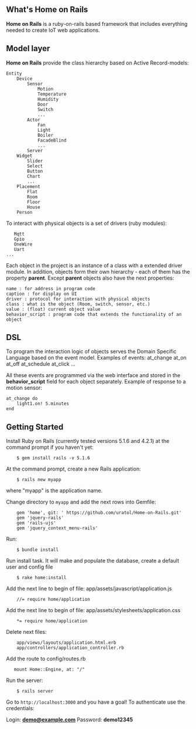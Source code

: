 ﻿## What's Home on Rails

**Home on Rails** is a ruby-on-rails based framework that includes everything needed to create IoT web applications.

## Model layer

**Home on Rails** provide the class hierarchy based on Active Record-models:

    Entity
        Device
            Sensor
                Motion
                Temperature
                Humidity
                Door
                Switch
                ...
            Actor
                Fan
                Light
                Boiler 
                FacadeBlind
                ...
            Server
        Widget
            Slider
            Select
            Button
            Chart
            ...
        Placement
            Flat
            Room
            Floor
            House
        Person

To interact with physical objects is a set of drivers (ruby modules):
	
       Mqtt
       Gpio
       OneWire
       Uart
	...

Each object in the project is an instance of a class with a extended driver module. In addition, objects form their own hierarchy - each of them has the property **parent**.
Except **parent** objects also have the next properties:
       
    name : for address in program code
    caption : for display on UI
    driver : protocol for interaction with physical objects
    class : what is the object (Room, switch, sensor, etc.)
    value : (float) current object value
    behavior_script : program code that extends the functionality of an object


## DSL

To program the interaction logic of objects serves the Domain Specific Language based on the event model. Examples of events:
	at_change
	at_on
	at_off
	at_schedule
	at_click
	...

All these events are programmed via the web interface and stored in the **behavior_script** field for each object separately.
Example of response to a motion sensor:

    at_change do
        light1.on! 5.minutes
    end


## Getting Started

Install Ruby on Rails (currently tested versions 5.1.6 and 4.2.1) at the command prompt if you haven't yet:

        $ gem install rails -v 5.1.6

At the command prompt, create a new Rails application:

        $ rails new myapp

   where "myapp" is the application name.

Change directory to `myapp` and add the next rows into Gemfile:
 
        gem 'home', git: ' https://github.com/uratol/Home-on-Rails.git'
        gem 'jquery-rails'
        gem 'rails-ujs'
        gem 'jquery_context_menu-rails'


Run:

        $ bundle install

Run install task. It will make and populate the database, create a default user and config file

        $ rake home:install

Add the next line to begin of file: app/assets/javascript/application.js
        
        //= require home/application


Add the next line to begin of file: app/assets/stylesheets/application.css
        
        *= require home/application

Delete next files:
        
        app/views/layouts/application.html.erb
        app/controllers/application_controller.rb

Add the route to config/routes.rb 

       mount Home::Engine, at: "/"

Run the server:

     	$ rails server

Go to `http://localhost:3000` and you have a goal!
To authenticate use the credentials:

Login: **demo@example.com**
Password: **demo12345**


